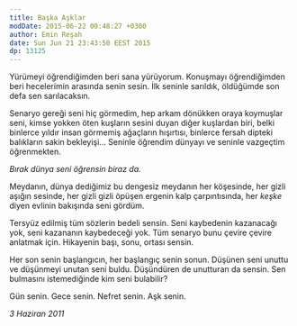 ```yaml
---
title: Başka Aşklar
modDate: 2015-06-22 00:48:27 +0300
author: Emin Reşah
date: Sun Jun 21 23:43:50 EEST 2015 
dp: 13125 
---
```


Yürümeyi öğrendiğimden beri sana yürüyorum. Konuşmayı öğrendiğimden
beri hecelerimin arasında senin sesin. İlk seninle sarıldık, öldüğümde
son defa sen sarılacaksın.

Senaryo gereği seni hiç görmedim, hep arkam dönükken oraya koymuşlar
seni, kimse yokken öten kuşların sesini duyan diğer kuşlardan biri,
belki binlerce yıldır insan görmemiş ağaçların hışırtısı, binlerce
fersah dipteki balıkların sakin bekleyişi… Seninle öğrendim dünyayı ve
seninle vazgeçtim öğrenmekten.

*Bırak dünya seni öğrensin biraz da.*

Meydanın, dünya dediğimiz bu dengesiz meydanın her köşesinde, her gizli
aşığın sesinde, her gizli gizli öpüşen ergenin kalp çarpıntısında, her
*keşke* diyen evlinin bakışında seni gördüm.

Tersyüz edilmiş tüm sözlerin bedeli sensin. Seni kaybedenin kazanacağı
yok, seni kazananın kaybedeceği yok. Tüm senaryo bunu çevire çevire
anlatmak için. Hikayenin başı, sonu, ortası sensin.

Her son senin başlangıcın, her başlangıç senin sonun. Düşünen seni
unuttu ve düşünmeyi unutan seni buldu. Düşündüren de unutturan da
sensin. Sen bulmasını istemediğinde kim seni bulabilir?

Gün senin. Gece senin. Nefret senin. Aşk senin.

*3 Haziran 2011* 

